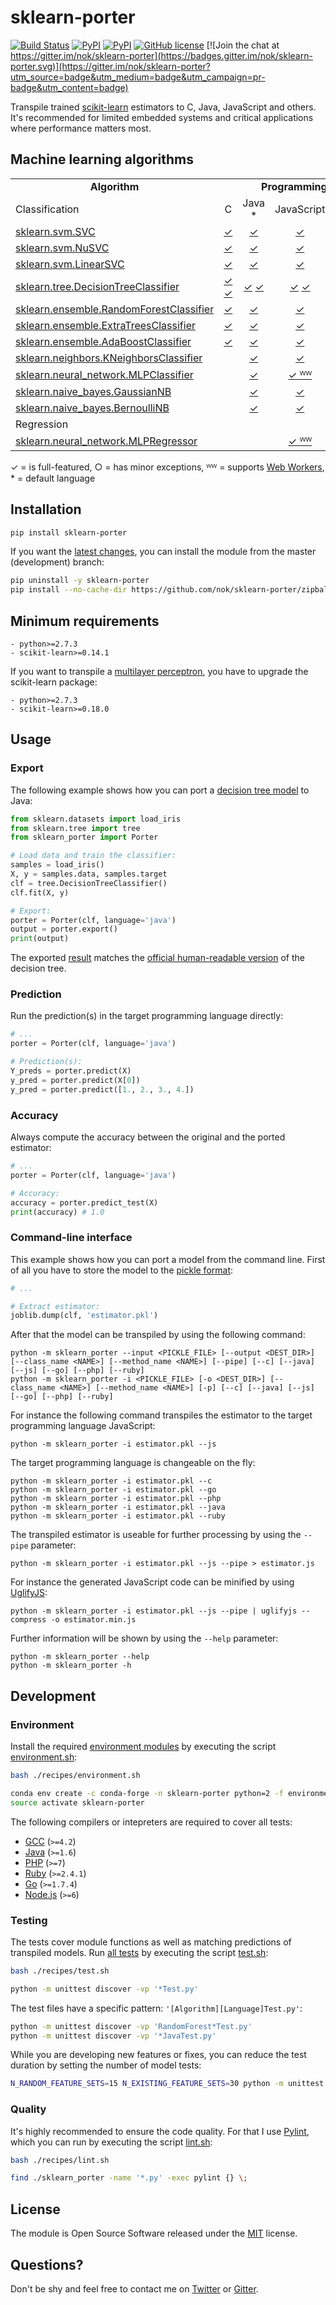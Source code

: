 
# sklearn-porter

[![Build Status](https://img.shields.io/travis/nok/sklearn-porter/master.svg)](https://travis-ci.org/nok/sklearn-porter)
[![PyPI](https://img.shields.io/pypi/v/sklearn-porter.svg)](https://pypi.python.org/pypi/sklearn-porter)
[![PyPI](https://img.shields.io/pypi/pyversions/sklearn-porter.svg)](https://pypi.python.org/pypi/sklearn-porter)
[![GitHub license](https://img.shields.io/pypi/l/sklearn-porter.svg)](https://raw.githubusercontent.com/nok/sklearn-porter/master/license.txt)
[![Join the chat at https://gitter.im/nok/sklearn-porter](https://badges.gitter.im/nok/sklearn-porter.svg)](https://gitter.im/nok/sklearn-porter?utm_source=badge&utm_medium=badge&utm_campaign=pr-badge&utm_content=badge)

Transpile trained [scikit-learn](https://github.com/scikit-learn/scikit-learn) estimators to C, Java, JavaScript and others.<br>It's recommended for limited embedded systems and critical applications where performance matters most.


## Machine learning algorithms

<table>
    <tbody>
        <tr>
            <td align="center" width="40%"><strong>Algorithm</strong></td>
            <td align="center" colspan="6" width="60%"><strong>Programming language</strong></td>
        </tr>
        <tr>
            <td align="left" width="40%">Classification</td>
            <td align="center" width="10%">C</td>
            <td align="center" width="10%">Java *</td>
            <td align="center" width="10%">JavaScript</td>
            <td align="center" width="10%">Go</td>
            <td align="center" width="10%">PHP</td>
            <td align="center" width="10%">Ruby</td>
        </tr>
        <tr>
            <td><a href="http://scikit-learn.org/stable/modules/generated/sklearn.svm.SVC.html">sklearn.svm.SVC</a></td>
            <td align="center"><a href="examples/estimator/classifier/SVC/c/basics.ipynb">✓</a></td>
            <td align="center"><a href="examples/estimator/classifier/SVC/java/basics.ipynb">✓</a></td>
            <td align="center"><a href="examples/estimator/classifier/SVC/js/basics.ipynb">✓</a></td>
            <td align="center"></td>
            <td align="center"><a href="examples/estimator/classifier/SVC/php/basics.ipynb">✓</a></td>
            <td align="center"><a href="examples/estimator/classifier/SVC/ruby/basics.ipynb">✓</a></td>
        </tr>
        <tr>
            <td><a href="http://scikit-learn.org/stable/modules/generated/sklearn.svm.NuSVC.html">sklearn.svm.NuSVC</a></td>
            <td align="center"><a href="examples/estimator/classifier/NuSVC/c/basics.ipynb">✓</a></td>
            <td align="center"><a href="examples/estimator/classifier/NuSVC/java/basics.ipynb">✓</a></td>
            <td align="center"><a href="examples/estimator/classifier/NuSVC/js/basics.ipynb">✓</a></td>
            <td align="center"></td>
            <td align="center"><a href="examples/estimator/classifier/NuSVC/php/basics.ipynb">✓</a></td>
            <td align="center"><a href="examples/estimator/classifier/NuSVC/ruby/basics.ipynb">✓</a></td>
        </tr>
        <tr>
            <td><a href="http://scikit-learn.org/stable/modules/generated/sklearn.svm.LinearSVC.html">sklearn.svm.LinearSVC</a></td>
            <td align="center"><a href="examples/estimator/classifier/LinearSVC/c/basics.ipynb">✓</a></td>
            <td align="center"><a href="examples/estimator/classifier/LinearSVC/java/basics.ipynb">✓</a></td>
            <td align="center"><a href="examples/estimator/classifier/LinearSVC/js/basics.ipynb">✓</a></td>
            <td align="center"><a href="examples/estimator/classifier/LinearSVC/go/basics.ipynb">✓</a></td>
            <td align="center"><a href="examples/estimator/classifier/LinearSVC/php/basics.ipynb">✓</a></td>
            <td align="center"><a href="examples/estimator/classifier/LinearSVC/ruby/basics.ipynb">✓</a></td>
        </tr>
        <tr>
            <td><a href="http://scikit-learn.org/stable/modules/generated/sklearn.tree.DecisionTreeClassifier.html">sklearn.tree.DecisionTreeClassifier</a></td>
            <td align="center"><a href="examples/estimator/classifier/DecisionTreeClassifier/c/basics.ipynb">✓</a> <a href="examples/estimator/classifier/DecisionTreeClassifier/c/basics_embedded.ipynb">✓</a></td>
            <td align="center"><a href="examples/estimator/classifier/DecisionTreeClassifier/java/basics.ipynb">✓</a> <a href="examples/estimator/classifier/DecisionTreeClassifier/java/basics_embedded.ipynb">✓</a></td>
            <td align="center"><a href="examples/estimator/classifier/DecisionTreeClassifier/js/basics.ipynb">✓</a> <a href="examples/estimator/classifier/DecisionTreeClassifier/js/basics_embedded.ipynb">✓</a></td>
            <td align="center"><a href="examples/estimator/classifier/DecisionTreeClassifier/go/basics.ipynb">✓</a> <a href="examples/estimator/classifier/DecisionTreeClassifier/go/basics_embedded.ipynb">✓</a></td>
            <td align="center"><a href="examples/estimator/classifier/DecisionTreeClassifier/php/basics.ipynb">✓</a>  <a href="examples/estimator/classifier/DecisionTreeClassifier/php/basics_embedded.ipynb">✓</a></td></td>
            <td align="center"><a href="examples/estimator/classifier/DecisionTreeClassifier/ruby/basics.ipynb">✓</a> <a href="examples/estimator/classifier/DecisionTreeClassifier/ruby/basics_embedded.ipynb">✓</a></td>
        </tr>
        <tr>
            <td><a href="http://scikit-learn.org/stable/modules/generated/sklearn.ensemble.RandomForestClassifier.html">sklearn.ensemble.RandomForestClassifier</a></td>
            <td align="center"><a href="examples/estimator/classifier/RandomForestClassifier/c/basics.ipynb">✓</a></td>
            <td align="center"><a href="examples/estimator/classifier/RandomForestClassifier/java/basics.ipynb">✓</a></td>
            <td align="center"><a href="examples/estimator/classifier/RandomForestClassifier/js/basics.ipynb">✓</a></td>
            <td align="center"></td>
            <td align="center">✓</td>
            <td align="center">✓</td>
        </tr>
        <tr>
            <td><a href="http://scikit-learn.org/stable/modules/generated/sklearn.ensemble.ExtraTreesClassifier.html">sklearn.ensemble.ExtraTreesClassifier</a></td>
            <td align="center"><a href="examples/estimator/classifier/ExtraTreesClassifier/c/basics.ipynb">✓</a></td>
            <td align="center"><a href="examples/estimator/classifier/ExtraTreesClassifier/java/basics.ipynb">✓</a></td>
            <td align="center"><a href="examples/estimator/classifier/ExtraTreesClassifier/js/basics.ipynb">✓</a></td>
            <td align="center"></td>
            <td align="center">✓</td>
            <td align="center">✓</td>
        </tr>
        <tr>
            <td><a href="http://scikit-learn.org/stable/modules/generated/sklearn.ensemble.AdaBoostClassifier.html">sklearn.ensemble.AdaBoostClassifier</a></td>
            <td align="center"><a href="examples/estimator/classifier/AdaBoostClassifier/c/basics.ipynb">✓</a></td>
            <td align="center"><a href="examples/estimator/classifier/AdaBoostClassifier/java/basics.ipynb">✓</a></td>
            <td align="center"><a href="examples/estimator/classifier/AdaBoostClassifier/js/basics.ipynb">✓</a></td>
            <td align="center"></td>
            <td align="center"></td>
            <td align="center"></td>
        </tr>
        <tr>
            <td><a href="http://scikit-learn.org/stable/modules/generated/sklearn.neighbors.KNeighborsClassifier.html">sklearn.neighbors.KNeighborsClassifier</a></td>
            <td align="center"></td>
            <td align="center"><a href="examples/estimator/classifier/KNeighborsClassifier/java/basics.ipynb">✓</a></td>
            <td align="center"><a href="examples/estimator/classifier/KNeighborsClassifier/js/basics.ipynb">✓</a></td>
            <td align="center"></td>
            <td align="center"></td>
            <td align="center"></td>
        </tr>
        <tr>
            <td><a href="http://scikit-learn.org/stable/modules/generated/sklearn.neural_network.MLPClassifier.html">sklearn.neural_network.MLPClassifier</a></td>
            <td align="center"></td>
            <td align="center"><a href="examples/estimator/classifier/MLPClassifier/java/basics.ipynb">✓</a></td>
            <td align="center"><a href="examples/estimator/classifier/MLPClassifier/js/basics.ipynb">✓ ᵂᵂ</a></td>
            <td align="center"></td>
            <td align="center"></td>
            <td align="center"></td>
        </tr>
        <tr>
            <td><a href="http://scikit-learn.org/stable/modules/generated/sklearn.naive_bayes.GaussianNB.html#sklearn.naive_bayes.GaussianNB">sklearn.naive_bayes.GaussianNB</a></td>
            <td align="center"></td>
            <td align="center"><a href="examples/estimator/classifier/GaussianNB/java/basics.ipynb">✓</a></td>
            <td align="center"><a href="examples/estimator/classifier/GaussianNB/js/basics.ipynb">✓</a></td>
            <td align="center"></td>
            <td align="center"></td>
            <td align="center"></td>
        </tr>
        <tr>
            <td><a href="http://scikit-learn.org/stable/modules/generated/sklearn.naive_bayes.BernoulliNB.html#sklearn.naive_bayes.BernoulliNB">sklearn.naive_bayes.BernoulliNB</a></td>
            <td align="center"></td>
            <td align="center"><a href="examples/estimator/classifier/BernoulliNB/java/basics.ipynb">✓</a></td>
            <td align="center"><a href="examples/estimator/classifier/BernoulliNB/js/basics.ipynb">✓</a></td>
            <td align="center"></td>
            <td align="center"></td>
            <td align="center"></td>
        </tr>
        <tr>
            <td align="left" width="40%">Regression</td>
            <td colspan="6" width="10%"></td>
        </tr>
        <tr>
            <td><a href="http://scikit-learn.org/stable/modules/generated/sklearn.neural_network.MLPRegressor.html">sklearn.neural_network.MLPRegressor</a></td>
            <td align="center"></td>
            <td align="center"></td>
            <td align="center"><a href="examples/estimator/regressor/MLPRegressor/js/basics.ipynb">✓ ᵂᵂ</a></td>
            <td align="center"></td>
            <td align="center"></td>
            <td align="center"></td>
        </tr>
    </tbody>
</table>

✓ = is full-featured, ○ = has minor exceptions, ᵂᵂ = supports [Web Workers](https://www.w3.org/TR/workers/), * = default language

## Installation

```bash
pip install sklearn-porter
```

If you want the [latest changes](changelog.md#unreleased), you can install the module from the master (development) branch:

```bash
pip uninstall -y sklearn-porter
pip install --no-cache-dir https://github.com/nok/sklearn-porter/zipball/master
```

## Minimum requirements

```
- python>=2.7.3
- scikit-learn>=0.14.1
```

If you want to transpile a [multilayer perceptron](http://scikit-learn.org/stable/modules/generated/sklearn.neural_network.MLPClassifier.html), you have to upgrade the scikit-learn package:

```
- python>=2.7.3
- scikit-learn>=0.18.0
```


## Usage

### Export

The following example shows how you can port a [decision tree model](http://scikit-learn.org/stable/modules/tree.html#classification) to Java:

```python
from sklearn.datasets import load_iris
from sklearn.tree import tree
from sklearn_porter import Porter

# Load data and train the classifier:
samples = load_iris()
X, y = samples.data, samples.target
clf = tree.DecisionTreeClassifier()
clf.fit(X, y)

# Export:
porter = Porter(clf, language='java')
output = porter.export()
print(output)
```

The exported [result](examples/estimator/classifier/DecisionTreeClassifier/java/basics.py#L18-L98) matches the [official human-readable version](http://scikit-learn.org/stable/_images/iris.svg) of the decision tree.

### Prediction

Run the prediction(s) in the target programming language directly:

```python
# ...
porter = Porter(clf, language='java')

# Prediction(s):
Y_preds = porter.predict(X)
y_pred = porter.predict(X[0])
y_pred = porter.predict([1., 2., 3., 4.])
```

### Accuracy

Always compute the accuracy between the original and the ported estimator:

```python
# ...
porter = Porter(clf, language='java')

# Accuracy:
accuracy = porter.predict_test(X)
print(accuracy) # 1.0
```


### Command-line interface

This example shows how you can port a model from the command line. First of all you have to store the model to the [pickle format](http://scikit-learn.org/stable/modules/model_persistence.html#persistence-example):

```python
# ...

# Extract estimator:
joblib.dump(clf, 'estimator.pkl')
```

After that the model can be transpiled by using the following command:

```
python -m sklearn_porter --input <PICKLE_FILE> [--output <DEST_DIR>] [--class_name <NAME>] [--method_name <NAME>] [--pipe] [--c] [--java] [--js] [--go] [--php] [--ruby]
python -m sklearn_porter -i <PICKLE_FILE> [-o <DEST_DIR>] [--class_name <NAME>] [--method_name <NAME>] [-p] [--c] [--java] [--js] [--go] [--php] [--ruby]
```

For instance the following command transpiles the estimator to the target programming language JavaScript:

```
python -m sklearn_porter -i estimator.pkl --js
```

The target programming language is changeable on the fly: 

```
python -m sklearn_porter -i estimator.pkl --c
python -m sklearn_porter -i estimator.pkl --go
python -m sklearn_porter -i estimator.pkl --php
python -m sklearn_porter -i estimator.pkl --java
python -m sklearn_porter -i estimator.pkl --ruby
```

The transpiled estimator is useable for further processing by using the `--pipe` parameter:

```
python -m sklearn_porter -i estimator.pkl --js --pipe > estimator.js
```

For instance the generated JavaScript code can be minified by using [UglifyJS](https://github.com/mishoo/UglifyJS2):

```
python -m sklearn_porter -i estimator.pkl --js --pipe | uglifyjs --compress -o estimator.min.js 
```

Further information will be shown by using the `--help` parameter:

```
python -m sklearn_porter --help
python -m sklearn_porter -h
```


## Development

### Environment

Install the required [environment modules](environment.yml) by executing the script [environment.sh](recipes/environment.sh):

```bash
bash ./recipes/environment.sh
```

```bash
conda env create -c conda-forge -n sklearn-porter python=2 -f environment.yml
source activate sklearn-porter
```

The following compilers or intepreters are required to cover all tests:

- [GCC](https://gcc.gnu.org) (`>=4.2`)
- [Java](https://java.com) (`>=1.6`)
- [PHP](http://www.php.net/) (`>=7`)
- [Ruby](https://www.ruby-lang.org) (`>=2.4.1`)
- [Go](https://golang.org/) (`>=1.7.4`)
- [Node.js](https://nodejs.org) (`>=6`)

### Testing

The tests cover module functions as well as matching predictions of transpiled models. Run [all tests](tests) by executing the script [test.sh](recipes/test.sh):

```bash
bash ./recipes/test.sh
```

```bash
python -m unittest discover -vp '*Test.py'
```

The test files have a specific pattern: `'[Algorithm][Language]Test.py'`:

```bash
python -m unittest discover -vp 'RandomForest*Test.py'
python -m unittest discover -vp '*JavaTest.py'
```

While you are developing new features or fixes, you can reduce the test duration by setting the number of model tests:

```bash
N_RANDOM_FEATURE_SETS=15 N_EXISTING_FEATURE_SETS=30 python -m unittest discover -vp '*Test.py'
```


### Quality

It's highly recommended to ensure the code quality. For that I use [Pylint](https://github.com/PyCQA/pylint/), which you can run by executing the script [lint.sh](recipes/lint.sh): 

```bash
bash ./recipes/lint.sh
```

```bash
find ./sklearn_porter -name '*.py' -exec pylint {} \;
```


## License

The module is Open Source Software released under the [MIT](license.txt) license.


## Questions?

Don't be shy and feel free to contact me on [Twitter](https://twitter.com/darius_morawiec) or [Gitter](https://gitter.im/nok/sklearn-porter).

